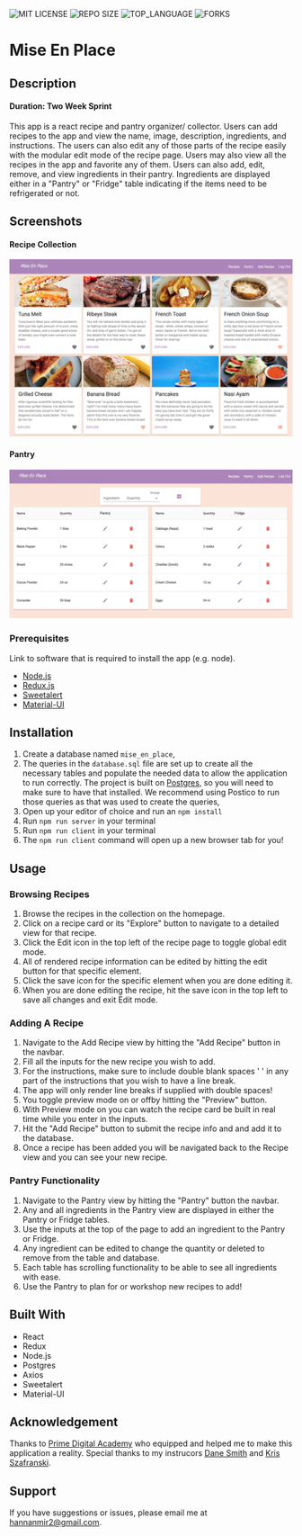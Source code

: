 
![MIT LICENSE](https://img.shields.io/github/license/scottbromander/the_marketplace.svg?style=flat-square)
![REPO SIZE](https://img.shields.io/github/repo-size/scottbromander/the_marketplace.svg?style=flat-square)
![TOP_LANGUAGE](https://img.shields.io/github/languages/top/scottbromander/the_marketplace.svg?style=flat-square)
![FORKS](https://img.shields.io/github/forks/scottbromander/the_marketplace.svg?style=social)

# Mise En Place

## Description

#### Duration: Two Week Sprint

This app is a react recipe and pantry organizer/ collector. Users can add recipes to the app and view the name, image, description, ingredients, and instructions. The users can also edit any of those parts of the recipe easily with the modular edit mode of the recipe page. Users may also view all the recipes in the app and favorite any of them. Users can also add, edit, remove, and view ingredients in their pantry. Ingredients are displayed either in a "Pantry" or "Fridge" table indicating if the items need to be refrigerated or not.

## Screenshots
#### Recipe Collection
![Recipe Collection](https://github.com/hannanmir/Mise-En-Place/blob/master/public/images/Screen%20Shot%202020-09-21%20at%203.50.28%20PM.png)
#### Pantry
![Pantry](https://github.com/hannanmir/Mise-En-Place/blob/master/public/images/Screen%20Shot%202020-09-21%20at%203.40.35%20PM.png)


### Prerequisites

Link to software that is required to install the app (e.g. node).

- [Node.js](https://nodejs.org/en/)
- [Redux.js](https://redux.js.org/)
- [Sweetalert](https://sweetalert.js.org/)
- [Material-UI](https://material-ui.com/)


## Installation

1. Create a database named `mise_en_place`,
2. The queries in the `database.sql` file are set up to create all the necessary tables and populate the needed data to allow the application to run correctly. The project is built on [Postgres](https://www.postgresql.org/download/), so you will need to make sure to have that installed. We recommend using Postico to run those queries as that was used to create the queries, 
3. Open up your editor of choice and run an `npm install`
4. Run `npm run server` in your terminal
5. Run `npm run client` in your terminal
6. The `npm run client` command will open up a new browser tab for you!

## Usage

### Browsing Recipes
1. Browse the recipes in the collection on the homepage.
2. Click on a recipe card or its "Explore" button to navigate to a detailed view for that recipe.
3. Click the Edit icon in the top left of the recipe page to toggle global edit mode.
4. All of rendered recipe information can be edited by hitting the edit button for that specific element.
5. Click the save icon for the specific element when you are done editing it.
6. When you are done editing the recipe, hit the save icon in the top left to save all changes and exit Edit mode.

### Adding A Recipe
1. Navigate to the Add Recipe view by hitting the "Add Recipe" button in the navbar.
2. Fill all the inputs for the new recipe you wish to add.
3. For the instructions, make sure to include double blank spaces '  ' in any part of the instructions that you wish to have a line break.
4. The app will only render line breaks if supplied with double spaces!
5. You toggle preview mode on or offby hitting the "Preview" button.
6. With Preview mode on you can watch the recipe card be built in real time while you enter in the inputs.
7. Hit the "Add Recipe" button to submit the recipe info and and add it to the database.
8. Once a recipe has been added you will be navigated back to the Recipe view and you can see your new recipe.

### Pantry Functionality
1. Navigate to the Pantry view by hitting the "Pantry" button the navbar.
2. Any and all ingredients in the Pantry view are displayed in either the Pantry or Fridge tables.
3. Use the inputs at the top of the page to add an ingredient to the Pantry or Fridge.
4. Any ingredient can be edited to change the quantity or deleted to remove from the table and database.
5. Each table has scrolling functionality to be able to see all ingredients with ease.
6. Use the Pantry to plan for or workshop new recipes to add!

## Built With

- React
- Redux
- Node.js
- Postgres
- Axios
- Sweetalert
- Material-UI

## Acknowledgement
Thanks to [Prime Digital Academy](www.primeacademy.io) who equipped and helped me to make this application a reality. Special thanks to my instrucors [Dane Smith](https://github.com/DoctorHowser) and [Kris Szafranski](https://github.com/kdszafranski).

## Support
If you have suggestions or issues, please email me at [hannanmir2@gmail.com](mailto:hannanmir2@gmail.com).